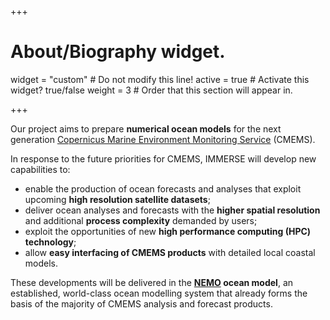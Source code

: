 +++
# About/Biography widget.
widget = "custom"  # Do not modify this line!
active = true  # Activate this widget? true/false
weight = 3  # Order that this section will appear in.

+++


Our project aims to prepare **numerical ocean models** for the next generation [Copernicus Marine Environment Monitoring Service](http://marine.copernicus.eu/) (CMEMS). 

In response to the future priorities for CMEMS, IMMERSE will develop new capabilities to:

 - enable the production of ocean forecasts and analyses that exploit upcoming **high resolution satellite datasets**;
 - deliver ocean analyses and forecasts with the **higher spatial resolution** and additional **process complexity** demanded by users;
 - exploit the opportunities of new **high performance computing (HPC) technology**;
 - allow **easy interfacing of CMEMS products** with detailed local coastal models.

These developments will be delivered in the **[NEMO](https://www.nemo-ocean.eu) ocean model**, an established, world-class ocean modelling system that already forms the basis of the majority of CMEMS analysis and forecast products.

